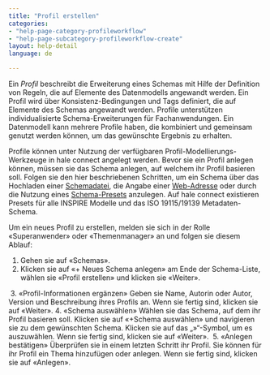 ```yaml
---
title: "Profil erstellen"
categories:
- "help-page-category-profileworkflow"
- "help-page-subcategory-profileworkflow-create"
layout: help-detail
language: de

---
```


Ein *Profil* beschreibt die Erweiterung eines Schemas mit Hilfe der Definition von Regeln, die auf Elemente des Datenmodells angewandt werden. Ein Profil wird über Konsistenz-Bedingungen und Tags definiert, die auf Elemente des Schemas angewandt werden. Profile unterstützen individualisierte Schema-Erweiterungen für Fachanwendungen. Ein Datenmodell kann mehrere Profile haben, die kombiniert und gemeinsam genutzt werden können, um das gewünschte Ergebnis zu erhalten.

Profile können unter Nutzung der verfügbaren Profil-Modellierungs-Werkzeuge in hale connect angelegt werden. Bevor sie ein Profil anlegen können, müssen sie das Schema anlegen, auf welchem ihr Profil basieren soll. Folgen sie den hier beschriebenen Schritten, um ein Schema über das Hochladen einer [Schemadatei](http://www.wetransform.to/help/de/help-page-category-setup-haleconnect/help-page-subcategory-setup-haleconnect-schema-create/2018/01/28/schema-create-file/), die Angabe einer [Web-Adresse](http://www.wetransform.to/help/de/help-page-category-setup-haleconnect/help-page-subcategory-setup-haleconnect-schema-create/2018/01/28/schema-create-external/) oder durch die Nutzung eines [Schema-Presets](http://www.wetransform.to/help/en/help-page-category-setup-haleconnect/help-page-subcategory-setup-haleconnect-schema-create/2018/01/28/schema-preset/) anzulegen. Auf hale connect existieren Presets für alle INSPIRE Modelle und das ISO 19115/19139 Metadaten-Schema.

Um ein neues Profil zu erstellen, melden sie sich in der Rolle &laquo;Superanwender&raquo; oder &laquo;Themenmanager&raquo; an und folgen sie diesem Ablauf:

1.	Gehen sie auf &laquo;Schemas&raquo;.
2.	Klicken sie auf &laquo;+ Neues Schema anlegen&raquo; am Ende der Schema-Liste, wählen sie &laquo;Profil erstellen&raquo; und klicken sie &laquo;Weiter&raquo;.
<img src="/images/help/de/Screenshot_2018-10-23 Create new schema.png" alt="" title="Profil erstellen" class="img-responsive img-inline-help">
3.	&laquo;Profil-Informationen ergänzen&raquo; Geben sie Name, Autorin oder Autor, Version und Beschreibung ihres Profils an. Wenn sie fertig sind, klicken sie auf &laquo;Weiter&raquo;.
4.  &laquo;Schema auswählen&raquo; Wählen sie das Schema, auf dem ihr Profil basieren soll. Klicken sie auf &laquo;+Schema auswählen&raquo; und navigieren sie zu dem gewünschten Schema. Klicken sie auf das „»“-Symbol, um es auszuwählen. Wenn sie fertig sind, klicken sie auf &laquo;Weiter&raquo;.
<img src="/images/help/de/Screenshot_2018-10-23 Create new schema_1.png" alt="" title="Profil anlegen" class="img-responsive img-inline-help">
5. &laquo;Anlegen bestätigen&raquo; Überprüfen sie in einem letzten Schritt ihr Profil. Sie können für ihr Profil ein Thema hinzufügen oder anlegen. Wenn sie fertig sind, klicken sie auf &laquo;Anlegen&raquo;.